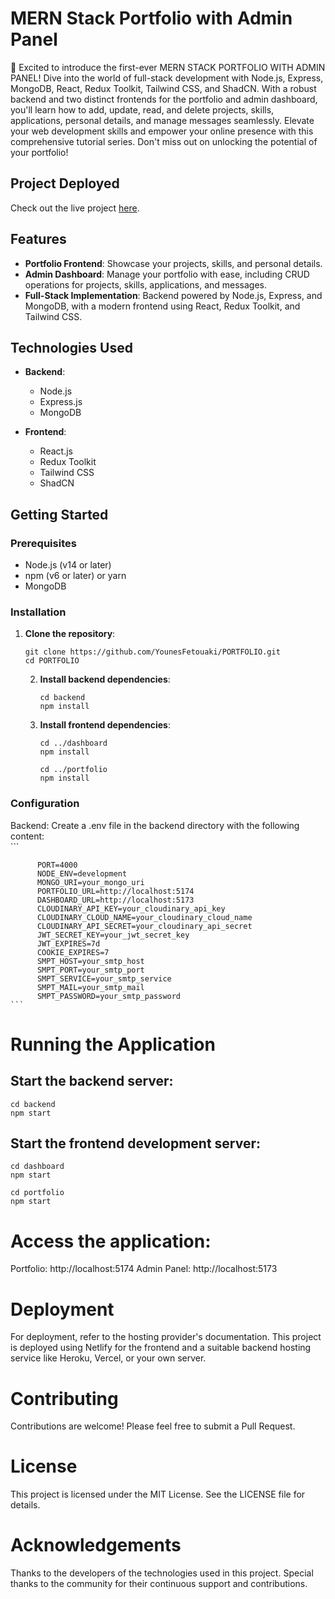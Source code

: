 # MERN Stack Portfolio with Admin Panel

🚀 Excited to introduce the first-ever MERN STACK PORTFOLIO WITH ADMIN PANEL! Dive into the world of full-stack development with Node.js, Express, MongoDB, React, Redux Toolkit, Tailwind CSS, and ShadCN. With a robust backend and two distinct frontends for the portfolio and admin dashboard, you'll learn how to add, update, read, and delete projects, skills, applications, personal details, and manage messages seamlessly. Elevate your web development skills and empower your online presence with this comprehensive tutorial series. Don't miss out on unlocking the potential of your portfolio!

## Project Deployed

Check out the live project [here](https://fetouaki-younes.netlify.app/). 

## Features

- **Portfolio Frontend**: Showcase your projects, skills, and personal details.
- **Admin Dashboard**: Manage your portfolio with ease, including CRUD operations for projects, skills, applications, and messages.
- **Full-Stack Implementation**: Backend powered by Node.js, Express, and MongoDB, with a modern frontend using React, Redux Toolkit, and Tailwind CSS.

## Technologies Used

- **Backend**:
  - Node.js
  - Express.js
  - MongoDB

- **Frontend**:
  - React.js
  - Redux Toolkit
  - Tailwind CSS
  - ShadCN

## Getting Started

### Prerequisites

- Node.js (v14 or later)
- npm (v6 or later) or yarn
- MongoDB

### Installation

1. **Clone the repository**:
   ```
   git clone https://github.com/YounesFetouaki/PORTFOLIO.git
   cd PORTFOLIO
   ```

   2. **Install backend dependencies**:
      ```
      cd backend
      npm install
      ```
   3. **Install frontend dependencies**:
      ```
      cd ../dashboard
      npm install
      ```
      ```
      cd ../portfolio
      npm install
      ```
  ### Configuration
  Backend:
    Create a .env file in the backend directory with the following content: <br>
    ```
    
          PORT=4000
          NODE_ENV=development
          MONGO_URI=your_mongo_uri
          PORTFOLIO_URL=http://localhost:5174
          DASHBOARD_URL=http://localhost:5173
          CLOUDINARY_API_KEY=your_cloudinary_api_key
          CLOUDINARY_CLOUD_NAME=your_cloudinary_cloud_name
          CLOUDINARY_API_SECRET=your_cloudinary_api_secret
          JWT_SECRET_KEY=your_jwt_secret_key
          JWT_EXPIRES=7d
          COOKIE_EXPIRES=7
          SMPT_HOST=your_smtp_host
          SMPT_PORT=your_smtp_port
          SMPT_SERVICE=your_smtp_service
          SMPT_MAIL=your_smtp_mail
          SMPT_PASSWORD=your_smtp_password
    ```
 # Running the Application

## Start the backend server:

```
cd backend
npm start
```
## Start the frontend development server:
```
cd dashboard
npm start
```
```
cd portfolio
npm start
```
# Access the application:

Portfolio: http://localhost:5174
Admin Panel: http://localhost:5173

# Deployment

For deployment, refer to the hosting provider's documentation. This project is deployed using Netlify for the frontend and a suitable backend hosting service like Heroku, Vercel, or your own server.

# Contributing

Contributions are welcome! Please feel free to submit a Pull Request.

# License

This project is licensed under the MIT License. See the LICENSE file for details.

# Acknowledgements

Thanks to the developers of the technologies used in this project.
Special thanks to the community for their continuous support and contributions.

